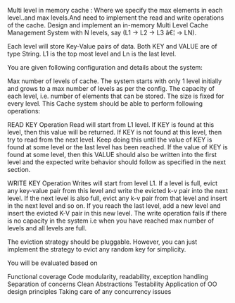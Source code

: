 Multi level in memory cache : Where we specify the max elements in each level..and max levels.And need to implement the
read and write operations of the cache. Design and implement an in-memory Multi Level Cache Management System with N
levels, say (L1 -> L2 -> L3 â€¦ -> LN).

Each level will store Key-Value pairs of data. Both KEY and VALUE are of type String. L1 is the top most level and Ln is
the last level.

You are given following configuration and details about the system:

Max number of levels of cache. The system starts with only 1 level initially and grows to a max number of levels as per
the config. The capacity of each level, i.e. number of elements that can be stored. The size is fixed for every level.
This Cache system should be able to perform following operations:

READ KEY Operation Read will start from L1 level. If KEY is found at this level, then this value will be returned. If
KEY is not found at this level, then try to read from the next level. Keep doing this until the value of KEY is found at
some level or the last level has been reached. If the value of KEY is found at some level, then this VALUE should also
be written into the first level and the expected write behavior should follow as specified in the next section.

WRITE KEY Operation Writes will start from level L1. If a level is full, evict any key-value pair from this level and
write the evicted k-v pair into the next level. If the next level is also full, evict any k-v pair from that level and
insert in the next level and so on. If you reach the last level, add a new level and insert the evicted K-V pair in this
new level. The write operation fails if there is no capacity in the system i.e when you have reached max number of
levels and all levels are full.

The eviction strategy should be pluggable. However, you can just implement the strategy to evict any random key for
simplicity.

You will be evaluated based on

Functional coverage Code modularity, readability, exception handling Separation of concerns Clean Abstractions
Testability Application of OO design principles Taking care of any concurrency issues